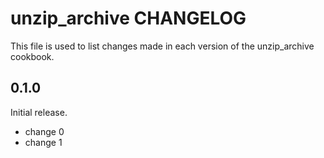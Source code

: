 # unzip_archive CHANGELOG

This file is used to list changes made in each version of the unzip_archive cookbook.

## 0.1.0

Initial release.

- change 0
- change 1
